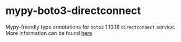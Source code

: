# mypy-boto3-directconnect

Mypy-friendly type annotations for `boto3` 1.10.18 `directconnect` service.
More information can be found [here](https://github.com/vemel/mypy_boto3).